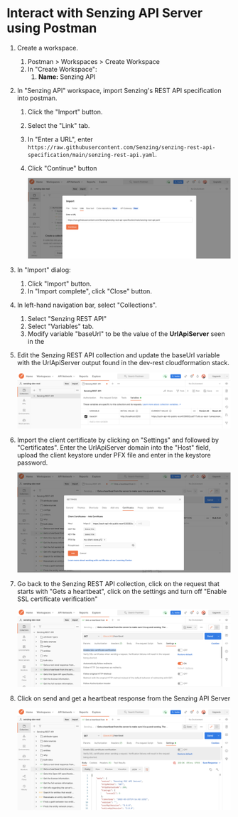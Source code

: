# Interact with Senzing API Server using Postman

1. Create a workspace.
    1. Postman > Workspaces > Create Workspace
    1. In "Create Workspace":
        1. **Name:** Senzing API
1. In "Senzing API" workspace, import Senzing's REST API specification into postman.
    1. Click the "Import" button.
    1. Select the "Link" tab.
    1. In "Enter a URL", enter `https://raw.githubusercontent.com/Senzing/senzing-rest-api-specification/main/senzing-rest-api.yaml`.
    1. Click "Continue" button

        ![api import](../assets/import_api.png)

1. In "Import" dialog:
    1. Click "Import" button.
    1. In "Import complete", click "Close" button.
1. In left-hand navigation bar, select "Collections".
    1. Select "Senzing REST API"
    1. Select "Variables" tab.
    1. Modify variable "baseUrl" to be the value of the **UrlApiServer** seen in the

1. Edit the Senzing REST API collection and update the baseUrl variable with the UrlApiServer output found in the dev-rest cloudformation stack.

    ![update variable](../assets/change_var.png)

1. Import the client certificate by clicking on "Settings" and followed by "Certificates". Enter the UrlApiServer domain into the "Host" field, upload the client keystore under PFX file and enter in the keystore password.

    ![upload certificate](../assets/certificate.png)

1. Go back to the Senzing REST API collection, click on the request that starts with "Gets a heartbeat", click on the settings and turn off "Enable SSL certificate verification"

    ![ssl disable](../assets/ssl_disable.png)

1. Click on send and get a heartbeat response from the Senzing API Server

    ![postman success](../assets/result.png)


